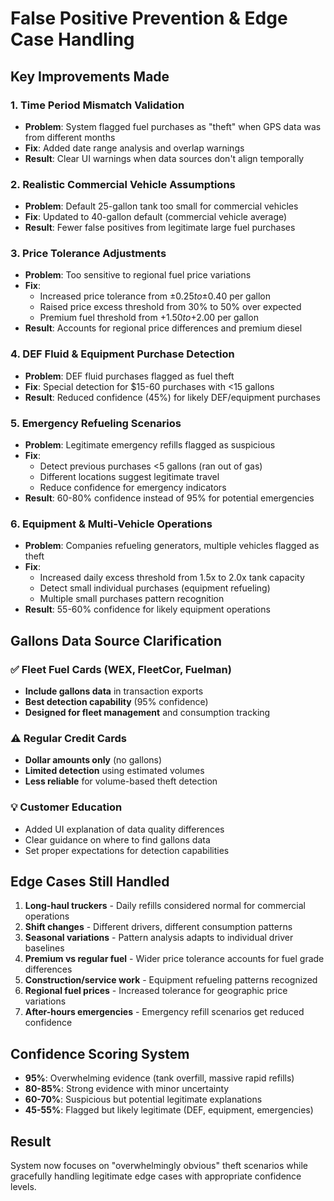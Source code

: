 # False Positive Prevention & Edge Case Handling

## Key Improvements Made

### 1. **Time Period Mismatch Validation**
- **Problem**: System flagged fuel purchases as "theft" when GPS data was from different months
- **Fix**: Added date range analysis and overlap warnings
- **Result**: Clear UI warnings when data sources don't align temporally

### 2. **Realistic Commercial Vehicle Assumptions**
- **Problem**: Default 25-gallon tank too small for commercial vehicles
- **Fix**: Updated to 40-gallon default (commercial vehicle average)
- **Result**: Fewer false positives from legitimate large fuel purchases

### 3. **Price Tolerance Adjustments** 
- **Problem**: Too sensitive to regional fuel price variations
- **Fix**: 
  - Increased price tolerance from ±$0.25 to ±$0.40 per gallon
  - Raised price excess threshold from 30% to 50% over expected
  - Premium fuel threshold from +$1.50 to +$2.00 per gallon
- **Result**: Accounts for regional price differences and premium diesel

### 4. **DEF Fluid & Equipment Purchase Detection**
- **Problem**: DEF fluid purchases flagged as fuel theft
- **Fix**: Special detection for $15-60 purchases with <15 gallons
- **Result**: Reduced confidence (45%) for likely DEF/equipment purchases

### 5. **Emergency Refueling Scenarios** 
- **Problem**: Legitimate emergency refills flagged as suspicious
- **Fix**: 
  - Detect previous purchases <5 gallons (ran out of gas)
  - Different locations suggest legitimate travel
  - Reduce confidence for emergency indicators
- **Result**: 60-80% confidence instead of 95% for potential emergencies

### 6. **Equipment & Multi-Vehicle Operations**
- **Problem**: Companies refueling generators, multiple vehicles flagged as theft
- **Fix**:
  - Increased daily excess threshold from 1.5x to 2.0x tank capacity
  - Detect small individual purchases (equipment refueling)
  - Multiple small purchases pattern recognition
- **Result**: 55-60% confidence for likely equipment operations

## Gallons Data Source Clarification

### ✅ **Fleet Fuel Cards** (WEX, FleetCor, Fuelman)
- **Include gallons data** in transaction exports
- **Best detection capability** (95% confidence)
- **Designed for fleet management** and consumption tracking

### ⚠️ **Regular Credit Cards**
- **Dollar amounts only** (no gallons)
- **Limited detection** using estimated volumes  
- **Less reliable** for volume-based theft detection

### 💡 **Customer Education**
- Added UI explanation of data quality differences
- Clear guidance on where to find gallons data
- Set proper expectations for detection capabilities

## Edge Cases Still Handled

1. **Long-haul truckers** - Daily refills considered normal for commercial operations
2. **Shift changes** - Different drivers, different consumption patterns
3. **Seasonal variations** - Pattern analysis adapts to individual driver baselines
4. **Premium vs regular fuel** - Wider price tolerance accounts for fuel grade differences
5. **Construction/service work** - Equipment refueling patterns recognized
6. **Regional fuel prices** - Increased tolerance for geographic price variations
7. **After-hours emergencies** - Emergency refill scenarios get reduced confidence

## Confidence Scoring System

- **95%**: Overwhelming evidence (tank overfill, massive rapid refills)
- **80-85%**: Strong evidence with minor uncertainty
- **60-70%**: Suspicious but potential legitimate explanations
- **45-55%**: Flagged but likely legitimate (DEF, equipment, emergencies)

## Result
System now focuses on "overwhelmingly obvious" theft scenarios while gracefully handling legitimate edge cases with appropriate confidence levels.